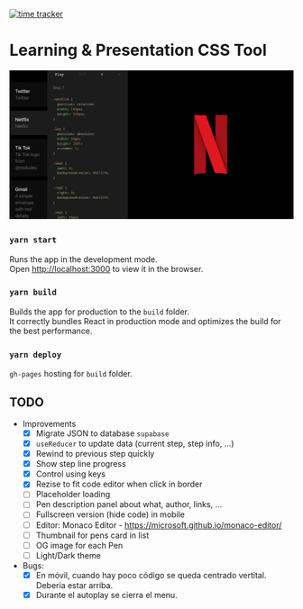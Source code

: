 [![time tracker](https://wakatime.com/badge/github/manumorante/css.learn.svg)](https://wakatime.com/badge/github/manumorante/css.learn)

# Learning & Presentation CSS Tool

![](public/csspen_og.png)

### `yarn start`

Runs the app in the development mode.<br />
Open [http://localhost:3000](http://localhost:3000) to view it in the browser.

### `yarn build`

Builds the app for production to the `build` folder.<br />
It correctly bundles React in production mode and optimizes the build for the best performance.

### `yarn deploy`

`gh-pages` hosting for `build` folder.

## TODO

- Improvements
  - [x] Migrate JSON to database `supabase`
  - [x] `useReducer` to update data (current step, step info, ...)
  - [x] Rewind to previous step quickly
  - [x] Show step line progress
  - [x] Control using keys
  - [x] Rezise to fit code editor when click in border
  - [ ] Placeholder loading
  - [ ] Pen description panel about what, author, links, ...
  - [ ] Fullscreen version (hide code) in mobile
  - [ ] Editor: Monaco Editor - https://microsoft.github.io/monaco-editor/
  - [ ] Thumbnail for pens card in list
  - [ ] OG image for each Pen
  - [ ] Light/Dark theme
- Bugs:
  - [x] En móvil, cuando hay poco código se queda centrado vertital. Debería estar arriba.
  - [x] Durante el autoplay se cierra el menu.
